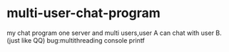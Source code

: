 # multi-user-chat-program
my chat program
one server and multi users,user A can chat with user B.(just like QQ)
bug:multithreading console printf
